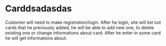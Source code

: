 # Carddsadasdas

 Customer will need to make registration/login. After he login, site will list out cards that he previously added, he will be able to add new one, to delete existing one or change informations about card. After he enter in some card he will get informations about.